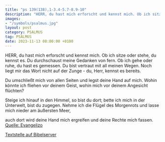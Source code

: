 ```yaml
---
title: "ps 139(138),1-3.4-5.7-8.9-10"
description: "HERR, du hast mich erforscht und kennst mich. Ob ich sitze oder stehe, du kennst es. Du durchschaust meine Gedanken von fern. Ob ich gehe oder ruhe, du hast es gemessen. Du bist vertraut mit all meinen Wegen. Noch liegt mir das Wort nicht auf der Zunge - du, Herr, kennst es bere...."
images:
- "/symbols/psalmus.jpg"
layout: post
category: PSALMUS
tag: PSALMUS
date: 2023-11-13 08:00:00 +0100
---
```

HERR, du hast mich erforscht und kennst mich.
Ob ich sitze oder stehe, du kennst es. Du durchschaust meine Gedanken von fern.
Ob ich gehe oder ruhe, du hast es gemessen. Du bist vertraut mit all meinen Wegen.
Noch liegt mir das Wort nicht auf der Zunge -
du, Herr, kennst es bereits.<!--more-->

Du umschließt mich von allen Seiten
und legst deine Hand auf mich.
Wohin könnte ich fliehen vor deinem Geist,
wohin mich vor deinem Angesicht flüchten?

Steige ich hinauf in den Himmel, so bist du dort;
bette ich mich in der Unterwelt, bist du zugegen.
Nehme ich die Flügel des Morgenrots
und lasse mich nieder am äußersten Meer,

auch dort wird deine Hand mich ergreifen
und deine Rechte mich fassen.<br>
[Quelle: Evangelizo](https://evangeliumtagfuertag.org/DE/gospel)

[Textstelle auf Bibelserver](https://www.bibleserver.com/EU/ps139(138),1-3.4-5.7-8.9-10)
